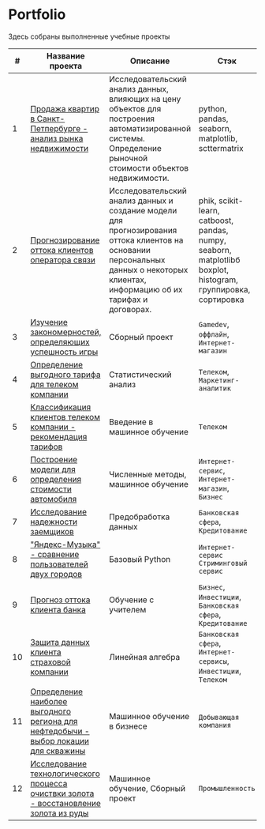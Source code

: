 # Portfolio
Здесь собраны выполненные учебные проекты

|#| Название проекта | Описание  | Стэк |
|---|------------------|-------|--------------------|
|1|[Продажа квартир в Санкт-Петпербурге - анализ рынка недвижимости](https://github.com/NSholo-data/my_projects_for_YandexPracticum/tree/main/research_of_ads_for_the_sale_of_apartments)|Исследовательский анализ данных, влияющих на цену объектов для построения автоматизированной системы. Определение рыночной стоимости объектов недвижимости.|python, pandas, seaborn, matplotlib, scttermatrix|
|2|[Прогнозирование оттока клиентов оператора связи](https://github.com/NSholo-data/my_projects_for_YandexPracticum/tree/main/telecom_final)|Исследовательский анализ данных и создание модели для прогнозирования оттока клиентов на основании персональных данных о некоторых клиентах, информацию об их тарифах и договорах.|phik, scikit-learn, catboost, pandas, numpy, seaborn, matplotlibб boxplot, histogram, группировка, сортировка|
|3|[Изучение закономерностей, определяющих успешность игры](https://github.com/NSholo-data/my_projects_for_YandexPracticum/tree/main/games)|Сборный проект|`Gamedev`, `оффлайн`, `Интернет-магазин`|`python`, `pandas`, `seaborn`, `matplotlib`, `numpy`, `визуализация`, `исследовательский анализ`, `описательная статистика`|Выявить определяющие успешность игры закономерности. Это позволит сделать ставку на потенциально популярный продукт и спланировать рекламные кампании.<br><br>Интернет-магазин "Стримчик", продает по всему миру комьюторные игры. Из открытых источников доступны исторические данные о продажахигр, оценки пользователей и экспертов, жанры и платформы (например, Xbox или PlayStation). Это позволит сделать ставку на потенциально популярный продукт и спланировать рекламные кампании. Перед нами данные до 2016 года. Мы планируем кампанию на 2017 год. В наборе данных попадается аббревиатура ESRB (Entertainment Software Rating Board) — это ассоциация, определяющая возрастной рейтинг компьютерных игр. ESRB оценивает игровой контент и присваивает ему подходящую возрастную категорию, например, «Для взрослых», «Для детей младшего возраста» или «Для подростков».|обработка данных, исследовательский анализ, статистический анализ, boxplot|
|4|[Определение выгодного тарифа для телеком компании](https://github.com/NSholo-data/my_projects_for_YandexPracticum/tree/main/comparison_of_tariffs)|Статистический анализ|`Телеком`, `Маркетинг-аналитик`|`python`, `pandas`, `numpy`, `matplotlib`, `SkiPy`|Сделать предварительный анализ тарифов на небольшой выборке клиентов. Нужно проанализировать поведение клиентов и сделать вывод — какой тариф лучше. Проверbnm гипотезы: проверьте гипотезу, что средняя выручка с пользователей тарифов «Ультра» и «Смарт» различается; проверьте гипотезу, что средняя выручка с пользователей из Москвы отличается от выручки с пользователей других регионов.<br><br>Компания «Мегалайн» — федеральный оператор сотовой связи. Клиентам предлагают два тарифных плана: «Смарт» и «Ультра». В распоряжении данные 500 пользователей «Мегалайна»: кто они, откуда, каким тарифом пользуются, сколько звонков и сообщений каждый отправил за 2018-й год. Чтобы скорректировать рекламный бюджет, коммерческий департамент хочет понять, какой тариф приносит больше денег.|описательная статистика, проверка статистических гипотез, обработка данных, критерий Стьюдента|
|5|[Классификация клиентов телеком компании - рекомендация тарифов](https://github.com/NSholo-data/my_projects_for_YandexPracticum/tree/main/recommendation_of_tariffs)|Введение в машинное обучение|`Телеком`|`python`, `pandas`, `numpy`, `scikit-learn`|Построить модель для задачи классификации, которая выберет подходящий тариф клиенту тариф. Предобработка данных не понадобится — она проведена в проекте "Определение выгодного тарифа для телеком компании" на основании статистического анализа.<br><br>Оператор мобильной связи «Мегалайн» выяснил: многие клиенты пользуются архивными тарифами. Они хотят построить систему, способную проанализировать поведение клиентов и предложить пользователям новый тариф: «Смарт» или «Ультра». В вашем распоряжении данные о поведении клиентов, которые уже перешли на эти тарифы (из проекта курса «Статистический анализ данных»). Постройте модель с максимально большим значением accuracy. Чтобы сдать проект успешно, нужно довести долю правильных ответов по крайней мере до 0.75. Проверить accuracy на тестовой выборке.|машинное обучение, классификация, подбор гиперпараетров, выбор модели машинного обучения|
|6|[Построение модели для определения стоимости автомобиля](https://github.com/NSholo-data/my_projects_for_YandexPracticum/tree/main/determining_the_cost_of_cars)|Численные методы, машинное обучение|`Интернет-сервис`, `Интернет-магазин`, `Бизнес`|`python`, `pandas`, `seaborn`, `scikit-learn`, `matplotlib`, `plotly`, `lightgbm`, `catboost`|Постройте модель, которая умеет определять стоимость автомобиля.<br><br>Сервис по продаже автомобилей с пробегом «Не бит, не крашен» разрабатывает приложение, чтобы привлечь новых клиентов. В нём можно будет узнать рыночную стоимость своего автомобиля. В вашем распоряжении данные о технических характеристиках, комплектации и ценах других автомобилей. Критерии, которые важны заказчику:качество предсказания, время обучения модели, время предсказания модели. Чтобы усилить исследование, не ограничивайтесь градиентным бустингом. Попробуйте более простые модели — иногда они работают лучше. Эти редкие случаи легко пропустить, если всегда применять только бустинг. Поэкспериментируйте и сравните характеристики моделей: время обучения, время предсказания, точность результата. Примечания: Для оценки качества моделей применяйте метрику RMSE. Значение метрики RMSE должно быть меньше 2500. Самостоятельно освойте библиотеку LightGBM и её средствами постройте модели градиентного бустинга. Время выполнения ячейки кода Jupyter Notebook можно получить специальной командой. Найдите её. Модель градиентного бустинга может долго обучаться, поэтому измените у неё только два-три параметра.|машинное обучение, визуализация, подбор параметров, градиентный бустинг, регрессия, анализ данных, группировка|
|7|[Исследование надежности заемщиков](https://github.com/NSholo-data/my_projects_for_YandexPracticum/tree/main/bank_borrower_reliability_research)|Предобработка данных|`Банковская сфера`, `Кредитование`|`предобработка данных`, `Pandas`, `Rython`, `группировка данных`|Нужно разобраться, влияет ли семейное положение и количество детей клиента на факт погашения кредита в срок. <br><br> Входные данные от банка — статистика о платёжеспособности клиентов.Заказчик — кредитный отдел банка. Результаты исследования будут учтены при построении модели кредитного скоринга — специальной системы, которая оценивает способность потенциального заёмщика вернуть кредит банку.|обработка данных, дубликаты, группировка, категоризация, пропуски|
|8|["Яндекс-Музыка" - сравнение пользователей двух городов](https://github.com/NSholo-data/my_projects_for_YandexPracticum/tree/main/yandex_music)|Базовый Python|`Интернет-сервис` `Cтриминговый сервис`|`Python`, `Pandas`|На реальных данных Яндекс.Музыки с помощью библиотеки Pandas проверить данные и сравнить поведение и предпочтения пользователей двух городов - Москвы и Санкт-Петербурга. <br><br> На данных Яндекс Музыки проверены гипотезы о поведени и предпочтениях пользователей двух столиц. Гипотезы: <br>- Активность пользователей зависит от дня недели. Причём в Москве и Петербурге это проявляется по-разному.<br> - Утром в понедельник в Москве преобладают одни жанры музыки, а в Петербурге — другие. Это верно и для вечера пятницы.<br> - Москва и Петербург предпочитают разные жанры музыки. В Москве чаще слушают поп-музыку, в Петербурге — русский рэп.|обработка данных, дубликаты, пропуски, группировка, сортировка, логическая индексация|
|9|[Прогноз оттока клиента банка](https://github.com/NSholo-data/my_projects_for_YandexPracticum/tree/main/bank%20-%20customer%20outflow)|Обучение с учителем|`Бизнес`, `Инвестиции`, `Банковская сфера`, `Кредитование`|`Pandas`, `Matplotlib`, `Seaborn`, `Scikit-learn`|На основании предоставленых исторических данных о поведении клиентов и расторжении договоров с банком построить модель с предельно большим значением F1-меры (довести метрику до 0.59). Проверьте F1-меру на тестовой выборке. Дополнительно измерить AUC-ROC, сравнить её значение с F1-мерой.<br><br> Из «Бета-Банка» стали уходить клиенты. Каждый месяц. Немного, но заметно. Банковские маркетологи посчитали: сохранять текущих клиентов дешевле, чем привлекать новых. Нужно спрогнозировать, уйдёт клиент из банка в ближайшее время или нет.|классификация, бинарная классификация, подбор гиперпараметров, визуализация, выбор модели МО|
|10|[Защита данных клиента страховой компании](https://github.com/NSholo-data/my_projects_for_YandexPracticum/tree/main/linear_algebra)|Линейная алгебра|`Банковская сфера`, `Интернет-сервисы`, `Инвестиции`, `Телеком`|`Pandas`, `numpy`, `seabrn`, `matplotlib`, `plotly`, `scikit-learn`|Разработать такой метод преобразования данных, чтобы по ним было сложно восстановить персональную информацию. Обосновать корректность его работы.<br><br>Нужно защитить данные клиентов страховой компании «Хоть потоп». Нужно защитить данные, чтобы при преобразовании качество моделей машинного обучения не ухудшилось. Подбирать наилучшую модель не требуется.|Pandas, numpy, seabrn, matplotlib, plotly, scikit-learn, визуализация, машинное обучение, линейная алгебра, регрессия, разработка модели анонимизации персональных данных|
|11|[Определение наиболее выгодного региона для нефтедобычи - выбор локации для скважины](https://github.com/NSholo-data/my_projects_for_YandexPracticum/tree/main/Choosing%20the%20location%20for%20the%20well)|Машинное обучение в бизнесе|`Добывающая компания`|`python`, `pandas`, `numpy`, `seaborn`, `scipy`, `scikit-learn`|На основе данных геологии разведки построить модель для определения региона, где добыча принесет наибольшую прибыль.<br><br>Добывающая компания «ГлавРосГосНефть». Нужно решить, где бурить новую скважину. Предоставлены пробы нефти в трёх регионах: в каждом 10 000 месторождений, где измерили качество нефти и объём её запасов. Постройте модель машинного обучения, которая поможет определить регион, где добыча принесёт наибольшую прибыль. Проанализируйте возможную прибыль и риски техникой Bootstrap. В избранном регионе ищут месторождения, для каждого определяют значения признаков, строят модель и оценивают объём запасов, выбирают месторождения с самым высокими оценками значений. Количество месторождений зависит от бюджета компании и стоимости разработки одной скважины. Прибыль равна суммарной прибыли отобранных месторождений. Предоставлены пробы нефти в трёх регионах. Характеристики для каждой скважины в регионе уже известны. Постройте модель для определения региона, где добыча принесёт наибольшую прибыль. Проанализируйте возможную прибыль и риски техникой Bootstrap. Данные геологоразведки трёх регионов синтетические: детали контрактов и характеристики месторождений не разглашаются.|регрессия, разработка бизнес-идеи, бутстреп, машинное обучение, визуализация|
|12|[Исследование технологического процесса очиствки золота - восстановление золота из руды](https://github.com/NSholo-data/my_projects_for_YandexPracticum/tree/main/recovery_of_gold_from_ore)|Машинное обучение, Сборный проект|`Промышленность`|`python`, `pandas`, `numpy`, `seaborn`, `matploylib`, `scikit-learn`, `plotly`|Подготовить прототип модели машинного обучения для «Цифры». Компания разрабатывает решения для эффективной работы промышленных предприятий. Модель должна предсказать коэффициент восстановления золота из золотосодержащей руды на основании данных с параметрами добычи и очистки.<br><br>Модель поможет оптимизировать производство, чтобы не запускать предприятие с убыточными характеристиками. Данные индексируются датой и временем получения информации (признак date). Соседние по времени параметры часто похожи. Некоторые параметры недоступны, потому что замеряются и/или рассчитываются значительно позже. Из-за этого в тестовой выборке отсутствуют некоторые признаки, которые могут быть в обучающей. Также в тестовом наборе нет целевых признаков. Исходный датасет содержит обучающую и тестовую выборки со всеми признаками. В вашем распоряжении сырые данные: их просто выгрузили из хранилища. Прежде чем приступить к построению модели, проверьте по нашей инструкции их на корректность.|анализ данных, регрессия, машинное обучение, аналитика, визуализация|
